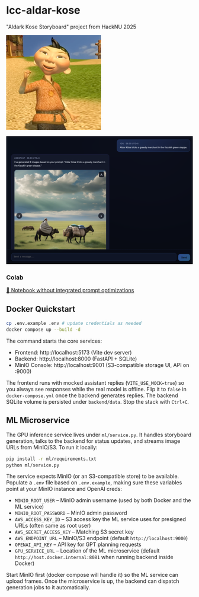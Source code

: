 # lcc-aldar-kose
"Aldark Kose Storyboard" project from HackNU 2025

![](aldar.png)

![alt text](image.png)

### Colab

[📓 Notebook without integrated prompt optimizations](txt2img_img2img_inference.ipynb)

## Docker Quickstart

```bash
cp .env.example .env # update credentials as needed
docker compose up --build -d
```

The command starts the core services:

- Frontend: http://localhost:5173 (Vite dev server)
- Backend: http://localhost:8000 (FastAPI + SQLite)
- MinIO Console: http://localhost:9001 (S3-compatible storage UI, API on :9000)

The frontend runs with mocked assistant replies (`VITE_USE_MOCK=true`) so you always see responses while the real model is offline. Flip it to `false` in `docker-compose.yml` once the backend generates replies. The backend SQLite volume is persisted under `backend/data`. Stop the stack with `Ctrl+C`.

## ML Microservice

The GPU inference service lives under `ml/service.py`. It handles storyboard generation, talks to the backend for status updates, and streams image URLs from MinIO/S3. To run it locally:

```bash
pip install -r ml/requirements.txt
python ml/service.py
```

The service expects MinIO (or an S3-compatible store) to be available. Populate a `.env` file based on `.env.example`, making sure these variables point at your MinIO instance and OpenAI creds:

- `MINIO_ROOT_USER` – MinIO admin username (used by both Docker and the ML service)
- `MINIO_ROOT_PASSWORD` – MinIO admin password
- `AWS_ACCESS_KEY_ID` – S3 access key the ML service uses for presigned URLs (often same as root user)
- `AWS_SECRET_ACCESS_KEY` – Matching S3 secret key
- `AWS_ENDPOINT_URL` – MinIO/S3 endpoint (default `http://localhost:9000`)
- `OPENAI_API_KEY` – API key for GPT planning requests
- `GPU_SERVICE_URL` – Location of the ML microservice (default `http://host.docker.internal:8081` when running backend inside Docker)

Start MinIO first (docker compose will handle it) so the ML service can upload frames. Once the microservice is up, the backend can dispatch generation jobs to it automatically.
